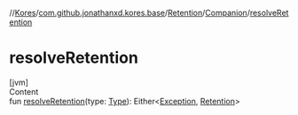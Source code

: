 //[Kores](../../../index.md)/[com.github.jonathanxd.kores.base](../../index.md)/[Retention](../index.md)/[Companion](index.md)/[resolveRetention](resolve-retention.md)



# resolveRetention  
[jvm]  
Content  
fun [resolveRetention](resolve-retention.md)(type: [Type](https://docs.oracle.com/javase/8/docs/api/java/lang/reflect/Type.html)): Either<[Exception](https://kotlinlang.org/api/latest/jvm/stdlib/kotlin/-exception/index.html), [Retention](../index.md)>  



